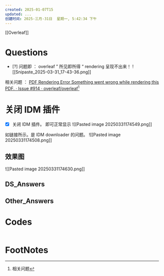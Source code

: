 ```yaml
---
created: 2025-01-07T15
updated: ...
创建时间: 2025-三月-31日  星期一, 5:42:34 下午
---
```

[[Overleaf]]

# Questions

- [?] 
问题即 ： overleaf ” 所见即所得 “ rendering 呈现不出来！
![[Snipaste_2025-03-31_17-43-36.png]]

相关问题 ： [PDF Rendering Error Something went wrong while rendering this PDF. · Issue #914 · overleaf/overleaf](https://github.com/overleaf/overleaf/issues/914)[^1]

# 关闭 IDM 插件
- [x] 关闭 IDM 插件。
即可正常显示
![[Pasted image 20250331174549.png]]

如链接所示。是 IDM downloader 的问题。
![[Pasted image 20250331174508.png]]

## 效果图
![[Pasted image 20250331174630.png]]


## DS_Answers


## Other_Answers


# Codes

```python

```



# FootNotes

[^1]: 相关问题